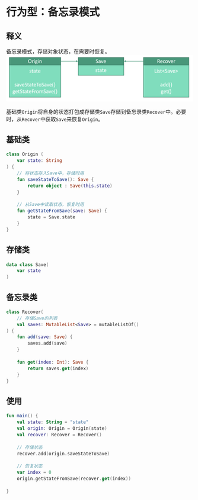 # 行为型：备忘录模式


## 释义
备忘录模式，存储对象状态，在需要时恢复。
![b8e7c788a3bdf575c160966ffb09674a](行为型：备忘录模式.resources/6C57C095-09E3-4289-B95E-6C8DB1412CBD.png "备忘录模式")

基础类`Origin`将自身的状态打包成存储类`Save`存储到备忘录类`Recover`中。必要时，从`Recover`中获取`Save`来恢复`Origin`。

## 基础类
```kotlin
class Origin (
    var state: String
) {
    // 将状态存入Save中，存储时用
    fun saveStateToSave(): Save {
        return object : Save(this.state)
    }
    
    // 从Save中读取状态，恢复时用
    fun getStateFromSave(save: Save) {
        state = Save.state
    }
}
```

## 存储类
```kotlin
data class Save(
    var state
)
```

## 备忘录类
```kotlin
class Recover(
    // 存储Save的列表
    val saves: MutableList<Save> = mutableListOf()
) {
    fun add(save: Save) {
        saves.add(save)
    }
    
    fun get(index: Int): Save {
        return saves.get(index)
    }
}
```

## 使用
```kotlin
fun main() {
    val state: String = "state"
    val origin: Origin = Origin(state)
    val recover: Recover = Recover()
    
    // 存储状态
    recover.add(origin.saveStateToSave)
    
    // 恢复状态
    var index = 0
    origin.getStateFromSave(recover.get(index))
    
}
```
